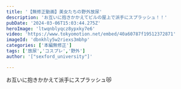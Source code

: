 ```yaml
---
title: '【無修正動画】美女たちの野外放尿'
description: 'お互いに抱きかかえてビルの屋上で派手にスプラッシュ！！'
pubDate: '2024-03-06T15:03:44.275Z'
heroImage: 'ltwqnblyqcz8ypxky7e6'
video: 'https://www.tokyomotion.net/embed/40a60787f19512372871'
imageId: 'dbnkhly5w2riexs3mbhp'
categories: ['本編無修正']
tags: ['放尿','コスプレ','野外']
author: '["sexford_university"]'

---
```


お互いに抱きかかえて派手にスプラッシュ😻




